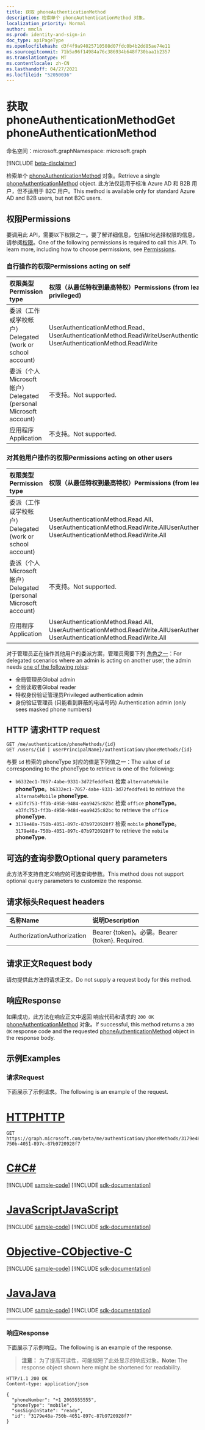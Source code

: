 ```yaml
---
title: 获取 phoneAuthenticationMethod
description: 检索单个 phoneAuthenticationMethod 对象。
localization_priority: Normal
author: mmcla
ms.prod: identity-and-sign-in
doc_type: apiPageType
ms.openlocfilehash: d3f4f9a94025710508d07fdc0b4b2dd85ae74e11
ms.sourcegitcommit: 71b5a96f14984a76c386934b648f730baa1b2357
ms.translationtype: MT
ms.contentlocale: zh-CN
ms.lasthandoff: 04/27/2021
ms.locfileid: "52050036"
---
```

# <a name="get-phoneauthenticationmethod"></a><span data-ttu-id="7d013-103">获取 phoneAuthenticationMethod</span><span class="sxs-lookup"><span data-stu-id="7d013-103">Get phoneAuthenticationMethod</span></span>

<span data-ttu-id="7d013-104">命名空间：microsoft.graph</span><span class="sxs-lookup"><span data-stu-id="7d013-104">Namespace: microsoft.graph</span></span>

[!INCLUDE [beta-disclaimer](../../includes/beta-disclaimer.md)]

<span data-ttu-id="7d013-105">检索单个 [phoneAuthenticationMethod](../resources/phoneauthenticationmethod.md) 对象。</span><span class="sxs-lookup"><span data-stu-id="7d013-105">Retrieve a single [phoneAuthenticationMethod](../resources/phoneauthenticationmethod.md) object.</span></span> <span data-ttu-id="7d013-106">此方法仅适用于标准 Azure AD 和 B2B 用户，但不适用于 B2C 用户。</span><span class="sxs-lookup"><span data-stu-id="7d013-106">This method is available only for standard Azure AD and B2B users, but not B2C users.</span></span>

## <a name="permissions"></a><span data-ttu-id="7d013-107">权限</span><span class="sxs-lookup"><span data-stu-id="7d013-107">Permissions</span></span>

<span data-ttu-id="7d013-p102">要调用此 API，需要以下权限之一。要了解详细信息，包括如何选择权限的信息，请参阅[权限](/graph/permissions-reference)。</span><span class="sxs-lookup"><span data-stu-id="7d013-p102">One of the following permissions is required to call this API. To learn more, including how to choose permissions, see [Permissions](/graph/permissions-reference).</span></span>

### <a name="permissions-acting-on-self"></a><span data-ttu-id="7d013-110">自行操作的权限</span><span class="sxs-lookup"><span data-stu-id="7d013-110">Permissions acting on self</span></span>

|<span data-ttu-id="7d013-111">权限类型</span><span class="sxs-lookup"><span data-stu-id="7d013-111">Permission type</span></span>      | <span data-ttu-id="7d013-112">权限（从最低特权到最高特权）</span><span class="sxs-lookup"><span data-stu-id="7d013-112">Permissions (from least to most privileged)</span></span>              |
|:---------------------------------------|:-------------------------|
| <span data-ttu-id="7d013-113">委派（工作或学校帐户）</span><span class="sxs-lookup"><span data-stu-id="7d013-113">Delegated (work or school account)</span></span>     | <span data-ttu-id="7d013-114">UserAuthenticationMethod.Read、UserAuthenticationMethod.ReadWrite</span><span class="sxs-lookup"><span data-stu-id="7d013-114">UserAuthenticationMethod.Read, UserAuthenticationMethod.ReadWrite</span></span> |
| <span data-ttu-id="7d013-115">委派（个人 Microsoft 帐户）</span><span class="sxs-lookup"><span data-stu-id="7d013-115">Delegated (personal Microsoft account)</span></span> | <span data-ttu-id="7d013-116">不支持。</span><span class="sxs-lookup"><span data-stu-id="7d013-116">Not supported.</span></span> |
| <span data-ttu-id="7d013-117">应用程序</span><span class="sxs-lookup"><span data-stu-id="7d013-117">Application</span></span>                            | <span data-ttu-id="7d013-118">不支持。</span><span class="sxs-lookup"><span data-stu-id="7d013-118">Not supported.</span></span> |

### <a name="permissions-acting-on-other-users"></a><span data-ttu-id="7d013-119">对其他用户操作的权限</span><span class="sxs-lookup"><span data-stu-id="7d013-119">Permissions acting on other users</span></span>

|<span data-ttu-id="7d013-120">权限类型</span><span class="sxs-lookup"><span data-stu-id="7d013-120">Permission type</span></span>      | <span data-ttu-id="7d013-121">权限（从最低特权到最高特权）</span><span class="sxs-lookup"><span data-stu-id="7d013-121">Permissions (from least to most privileged)</span></span>              |
|:---------------------------------------|:-------------------------|
| <span data-ttu-id="7d013-122">委派（工作或学校帐户）</span><span class="sxs-lookup"><span data-stu-id="7d013-122">Delegated (work or school account)</span></span>     | <span data-ttu-id="7d013-123">UserAuthenticationMethod.Read.All、UserAuthenticationMethod.ReadWrite.All</span><span class="sxs-lookup"><span data-stu-id="7d013-123">UserAuthenticationMethod.Read.All, UserAuthenticationMethod.ReadWrite.All</span></span> |
| <span data-ttu-id="7d013-124">委派（个人 Microsoft 帐户）</span><span class="sxs-lookup"><span data-stu-id="7d013-124">Delegated (personal Microsoft account)</span></span> | <span data-ttu-id="7d013-125">不支持。</span><span class="sxs-lookup"><span data-stu-id="7d013-125">Not supported.</span></span> |
| <span data-ttu-id="7d013-126">应用程序</span><span class="sxs-lookup"><span data-stu-id="7d013-126">Application</span></span>                            | <span data-ttu-id="7d013-127">UserAuthenticationMethod.Read.All、UserAuthenticationMethod.ReadWrite.All</span><span class="sxs-lookup"><span data-stu-id="7d013-127">UserAuthenticationMethod.Read.All, UserAuthenticationMethod.ReadWrite.All</span></span> |

<span data-ttu-id="7d013-128">对于管理员正在操作其他用户的委派方案，管理员需要下列 [角色之一](/azure/active-directory/users-groups-roles/directory-assign-admin-roles#available-roles)：</span><span class="sxs-lookup"><span data-stu-id="7d013-128">For delegated scenarios where an admin is acting on another user, the admin needs [one of the following roles](/azure/active-directory/users-groups-roles/directory-assign-admin-roles#available-roles):</span></span>
* <span data-ttu-id="7d013-129">全局管理员</span><span class="sxs-lookup"><span data-stu-id="7d013-129">Global admin</span></span>
* <span data-ttu-id="7d013-130">全局读取者</span><span class="sxs-lookup"><span data-stu-id="7d013-130">Global reader</span></span>
* <span data-ttu-id="7d013-131">特权身份验证管理员</span><span class="sxs-lookup"><span data-stu-id="7d013-131">Privileged authentication admin</span></span>
* <span data-ttu-id="7d013-132">身份验证管理员 (只能看到屏蔽的电话号码) </span><span class="sxs-lookup"><span data-stu-id="7d013-132">Authentication admin (only sees masked phone numbers)</span></span>

## <a name="http-request"></a><span data-ttu-id="7d013-133">HTTP 请求</span><span class="sxs-lookup"><span data-stu-id="7d013-133">HTTP request</span></span>

<!-- { "blockType": "ignored" } -->

```http
GET /me/authentication/phoneMethods/{id}
GET /users/{id | userPrincipalName}/authentication/phoneMethods/{id}
```
<span data-ttu-id="7d013-134">与要 `id` 检索的 phoneType 对应的值是下列值之一：</span><span class="sxs-lookup"><span data-stu-id="7d013-134">The value of `id` corresponding to the phoneType to retrieve is one of the following:</span></span>
+ <span data-ttu-id="7d013-135">`b6332ec1-7057-4abe-9331-3d72feddfe41` 检索 `alternateMobile` **phoneType**。</span><span class="sxs-lookup"><span data-stu-id="7d013-135">`b6332ec1-7057-4abe-9331-3d72feddfe41` to retrieve the `alternateMobile` **phoneType**.</span></span>
+ <span data-ttu-id="7d013-136">`e37fc753-ff3b-4958-9484-eaa9425c82bc` 检索 `office` **phoneType**。</span><span class="sxs-lookup"><span data-stu-id="7d013-136">`e37fc753-ff3b-4958-9484-eaa9425c82bc` to retrieve the `office` **phoneType**.</span></span>
+ <span data-ttu-id="7d013-137">`3179e48a-750b-4051-897c-87b9720928f7` 检索 `mobile` **phoneType**。</span><span class="sxs-lookup"><span data-stu-id="7d013-137">`3179e48a-750b-4051-897c-87b9720928f7` to retrieve the `mobile` **phoneType**.</span></span>

## <a name="optional-query-parameters"></a><span data-ttu-id="7d013-138">可选的查询参数</span><span class="sxs-lookup"><span data-stu-id="7d013-138">Optional query parameters</span></span>

<span data-ttu-id="7d013-139">此方法不支持自定义响应的可选查询参数。</span><span class="sxs-lookup"><span data-stu-id="7d013-139">This method does not support optional query parameters to customize the response.</span></span>

## <a name="request-headers"></a><span data-ttu-id="7d013-140">请求标头</span><span class="sxs-lookup"><span data-stu-id="7d013-140">Request headers</span></span>

| <span data-ttu-id="7d013-141">名称</span><span class="sxs-lookup"><span data-stu-id="7d013-141">Name</span></span>      |<span data-ttu-id="7d013-142">说明</span><span class="sxs-lookup"><span data-stu-id="7d013-142">Description</span></span>|
|:----------|:----------|
| <span data-ttu-id="7d013-143">Authorization</span><span class="sxs-lookup"><span data-stu-id="7d013-143">Authorization</span></span> | <span data-ttu-id="7d013-p103">Bearer {token}。必需。</span><span class="sxs-lookup"><span data-stu-id="7d013-p103">Bearer {token}. Required.</span></span> |

## <a name="request-body"></a><span data-ttu-id="7d013-146">请求正文</span><span class="sxs-lookup"><span data-stu-id="7d013-146">Request body</span></span>

<span data-ttu-id="7d013-147">请勿提供此方法的请求正文。</span><span class="sxs-lookup"><span data-stu-id="7d013-147">Do not supply a request body for this method.</span></span>

## <a name="response"></a><span data-ttu-id="7d013-148">响应</span><span class="sxs-lookup"><span data-stu-id="7d013-148">Response</span></span>

<span data-ttu-id="7d013-149">如果成功，此方法在响应正文中返回 响应代码和请求的 `200 OK` [phoneAuthenticationMethod](../resources/phoneauthenticationmethod.md) 对象。</span><span class="sxs-lookup"><span data-stu-id="7d013-149">If successful, this method returns a `200 OK` response code and the requested [phoneAuthenticationMethod](../resources/phoneauthenticationmethod.md) object in the response body.</span></span>

## <a name="examples"></a><span data-ttu-id="7d013-150">示例</span><span class="sxs-lookup"><span data-stu-id="7d013-150">Examples</span></span>

### <a name="request"></a><span data-ttu-id="7d013-151">请求</span><span class="sxs-lookup"><span data-stu-id="7d013-151">Request</span></span>

<span data-ttu-id="7d013-152">下面展示了示例请求。</span><span class="sxs-lookup"><span data-stu-id="7d013-152">The following is an example of the request.</span></span>

# <a name="http"></a>[<span data-ttu-id="7d013-153">HTTP</span><span class="sxs-lookup"><span data-stu-id="7d013-153">HTTP</span></span>](#tab/http)
<!-- {
  "blockType": "request",
  "name": "get_phoneauthenticationmethod"
}-->

```msgraph-interactive
GET https://graph.microsoft.com/beta/me/authentication/phoneMethods/3179e48a-750b-4051-897c-87b9720928f7
```
# <a name="c"></a>[<span data-ttu-id="7d013-154">C#</span><span class="sxs-lookup"><span data-stu-id="7d013-154">C#</span></span>](#tab/csharp)
[!INCLUDE [sample-code](../includes/snippets/csharp/get-phoneauthenticationmethod-csharp-snippets.md)]
[!INCLUDE [sdk-documentation](../includes/snippets/snippets-sdk-documentation-link.md)]

# <a name="javascript"></a>[<span data-ttu-id="7d013-155">JavaScript</span><span class="sxs-lookup"><span data-stu-id="7d013-155">JavaScript</span></span>](#tab/javascript)
[!INCLUDE [sample-code](../includes/snippets/javascript/get-phoneauthenticationmethod-javascript-snippets.md)]
[!INCLUDE [sdk-documentation](../includes/snippets/snippets-sdk-documentation-link.md)]

# <a name="objective-c"></a>[<span data-ttu-id="7d013-156">Objective-C</span><span class="sxs-lookup"><span data-stu-id="7d013-156">Objective-C</span></span>](#tab/objc)
[!INCLUDE [sample-code](../includes/snippets/objc/get-phoneauthenticationmethod-objc-snippets.md)]
[!INCLUDE [sdk-documentation](../includes/snippets/snippets-sdk-documentation-link.md)]

# <a name="java"></a>[<span data-ttu-id="7d013-157">Java</span><span class="sxs-lookup"><span data-stu-id="7d013-157">Java</span></span>](#tab/java)
[!INCLUDE [sample-code](../includes/snippets/java/get-phoneauthenticationmethod-java-snippets.md)]
[!INCLUDE [sdk-documentation](../includes/snippets/snippets-sdk-documentation-link.md)]

---


### <a name="response"></a><span data-ttu-id="7d013-158">响应</span><span class="sxs-lookup"><span data-stu-id="7d013-158">Response</span></span>

<span data-ttu-id="7d013-159">下面展示了示例响应。</span><span class="sxs-lookup"><span data-stu-id="7d013-159">The following is an example of the response.</span></span>

> <span data-ttu-id="7d013-160">**注意：** 为了提高可读性，可能缩短了此处显示的响应对象。</span><span class="sxs-lookup"><span data-stu-id="7d013-160">**Note:** The response object shown here might be shortened for readability.</span></span>

<!-- {
  "blockType": "response",
  "truncated": true,
  "@odata.type": "microsoft.graph.phoneAuthenticationMethod"
} -->

```http
HTTP/1.1 200 OK
Content-type: application/json

{
  "phoneNumber": "+1 2065555555",
  "phoneType": "mobile",
  "smsSignInState": "ready",
  "id": "3179e48a-750b-4051-897c-87b9720928f7"
}
```

<!-- uuid: 16cd6b66-4b1a-43a1-adaf-3a886856ed98
2019-02-04 14:57:30 UTC -->
<!-- {
  "type": "#page.annotation",
  "description": "Get phoneAuthenticationMethod",
  "keywords": "",
  "section": "documentation",
  "tocPath": ""
}-->
